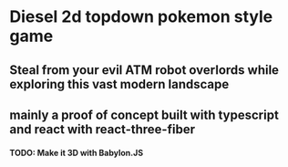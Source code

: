 # Diesel 2d topdown pokemon style game

## Steal from your evil ATM robot overlords while exploring this vast modern landscape

## mainly a proof of concept built with typescript and react with react-three-fiber

#### TODO: Make it 3D with Babylon.JS
